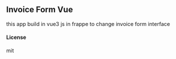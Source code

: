 ## Invoice Form Vue

this app build in vue3 js in frappe to change invoice form interface 

#### License

mit